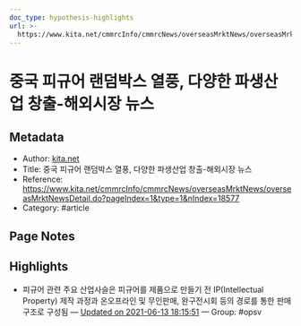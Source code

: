 ```yaml
---
doc_type: hypothesis-highlights
url: >-
  https://www.kita.net/cmmrcInfo/cmmrcNews/overseasMrktNews/overseasMrktNewsDetail.do?pageIndex=1&type=1&nIndex=18577
---
```


# 중국 피규어 랜덤박스 열풍, 다양한 파생산업 창출-해외시장 뉴스

## Metadata
- Author: [kita.net]()
- Title: 중국 피규어 랜덤박스 열풍, 다양한 파생산업 창출-해외시장 뉴스
- Reference: https://www.kita.net/cmmrcInfo/cmmrcNews/overseasMrktNews/overseasMrktNewsDetail.do?pageIndex=1&type=1&nIndex=18577
- Category: #article

## Page Notes
## Highlights
- 피규어 관련 주요 산업사슬은 피규어를 제품으로 만들기 전 IP(Intellectual Property) 제작 과정과 온오프라인 및 무인판매, 완구전시회 등의 경로를 통한 판매구조로 구성됨 — [Updated on 2021-06-13 18:15:51](https://hyp.is/8pcn6swnEeuqQnf_9zgB5g/www.kita.net/cmmrcInfo/cmmrcNews/overseasMrktNews/overseasMrktNewsDetail.do?pageIndex=1&type=1&nIndex=18577) — Group: #opsv



